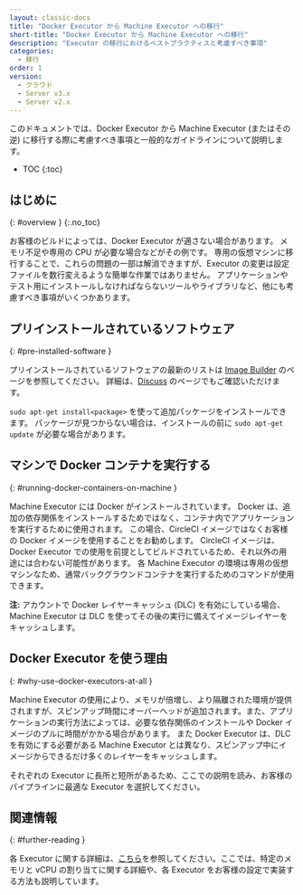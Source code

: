 ```yaml
---
layout: classic-docs
title: "Docker Executor から Machine Executor への移行"
short-title: "Docker Executor から Machine Executor への移行"
description: "Executor の移行におけるベストプラクティスと考慮すべき事項"
categories:
  - 移行
order: 1
version:
  - クラウド
  - Server v3.x
  - Server v2.x
---
```


このドキュメントでは、Docker Executor から Machine Executor (またはその逆) に移行する際に考慮すべき事項と一般的なガイドラインについて説明します。

* TOC
{:toc}

## はじめに
{: #overview }
{:.no_toc}

お客様のビルドによっては、Docker Executor が適さない場合があります。 メモリ不足や専用の CPU が必要な場合などがその例です。 専用の仮想マシンに移行することで、これらの問題の一部は解消できますが、Executor の変更は設定ファイルを数行変えるような簡単な作業ではありません。 アプリケーションやテスト用にインストールしなければならないツールやライブラリなど、他にも考慮すべき事項がいくつかあります。

## プリインストールされているソフトウェア
{: #pre-installed-software }

プリインストールされているソフトウェアの最新のリストは [Image Builder](https://raw.githubusercontent.com/circleci/image-builder/picard-vm-image/provision.sh) のページを参照してください。 詳細は、[Discuss](https://discuss.circleci.com/) のページでもご確認いただけます。

`sudo apt-get install<package>` を使って追加パッケージをインストールできます。 パッケージが見つからない場合は、インストールの前に `sudo apt-get update` が必要な場合があります。

## マシンで Docker コンテナを実行する
{: #running-docker-containers-on-machine }

Machine Executor には Docker がインストールされています。 Docker は、追加の依存関係をインストールするためではなく、コンテナ内でアプリケーションを実行するために使用されます。 この場合、CircleCI イメージではなくお客様の Docker イメージを使用することをお勧めします。 CircleCI イメージは、 Docker Executor での使用を前提としてビルドされているため、それ以外の用途には合わない可能性があります。 各 Machine Executor の環境は専用の仮想マシンなため、通常バックグラウンドコンテナを実行するためのコマンドが使用できます。

**注:** アカウントで Docker レイヤーキャッシュ (DLC) を有効にしている場合、Machine Executor は DLC を使ってその後の実行に備えてイメージレイヤーをキャッシュします。

## Docker Executor を使う理由
{: #why-use-docker-executors-at-all }

Machine Executor の使用により、メモリが倍増し、より隔離された環境が提供されますが、スピンアップ時間にオーバーヘッドが追加されます。また、アプリケーションの実行方法によっては、必要な依存関係のインストールや Docker イメージのプルに時間がかかる場合があります。 また Docker Executor は、DLC を有効にする必要がある Machine Executor とは異なり、スピンアップ中にイメージからできるだけ多くのレイヤーをキャッシュします。

それぞれの Executor  に長所と短所があるため、ここでの説明を読み、お客様のパイプラインに最適な Executor を選択してください。

## 関連情報
{: #further-reading }

各 Executor に関する詳細は、[こちら](https://circleci.com/docs/ja/2.0/executor-types/)を参照してください。ここでは、特定のメモリと vCPU の割り当てに関する詳細や、各 Executor をお客様の設定で実装する方法も説明しています。
